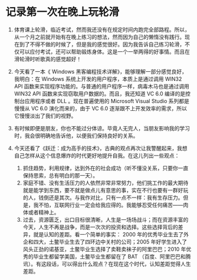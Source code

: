 # 记录第一次在晚上玩轮滑

1. 体育课上轮滑，临近考试，然而我还没有在规定时间内跑完全部路程。所以，从一个月之前就开始有在晚上练习的想法，然而因为自己的懒惰没有践行。现在到了不得不做的时候了，但是我的感觉很好。因为我告诉自己练习轮滑，不仅可以应付考试，还可以帮助锻炼身体。这是一个一举两得的好事情。而且在滑轮滑时听歌真的感觉超好！
2. 今天看了一本《 Windows 黑客编程技术详解》，能够理解一部分感觉良好，我明白：在 Windows 系统上开发的用户程序，本质上是通过调用 WIN32 API 函数来实现程序功能的。与普通的用户程序一样，病毒木马也是通过调用 WIN32 API 函数来实现窃取用户数据的。而且，我还知道 VC 6.0 编译的是控制台应用程序或者 DLL 。现在普遍使用的 Microsoft Visual Studio 系列都是慢慢从 VC 6.0 演化而来的，由于 VC 6.0 逐渐跟不上开发效率的需求，所以它慢慢淡出了我们的视野。
3. 有时候即便是朋友，你也不能过分体谅。毕竟人无完人，当朋友影响我的学习时，我会很明确地告诉他，以便我们保持良好的关系。
4. 今天还看了《跃迁：成为高手的技术》，古典的观点再次让我警醒起来，我想自己怎样从这个信息爆炸的时代更好地提升自我。在这儿列出一些观点：

    1. 抓住趋势，利用规律，达到外在的社会成功（听不懂没关系，只要你一直保持思索，总有明白的那一天）。
    2. 家庭不错、没有生活压力的人依然非常非常努力，他们挑工作的最大期待就是能学到东西，要不就是做点儿有意思的事，实在不行也要有一群好玩的人，钱倒还是其次。与我作对比，只有一点不一样：我有生存压力。但是，我不怕，互联网行业一定会给我应得的。我能够忍受任何痛苦——肉体或者精神上。
    3. 过去，资源匮乏，出口目标很清晰，人生是一场场战斗；而在资源丰富的今天，人生不再是战争，而是一次次的投资和选择。这些选择背后的差异，就是认知的差距。看一个简单的事实： 2000 年的优秀毕业生去了外企和四大，土鳖毕业生去了四环边中关村的公司；2005 年好学生进入了风头正劲的诺基亚，土鳖毕业生选择了卖鞋卖袜子的阿里巴巴；2010 年优秀的毕业生都留学美国，土鳖毕业生都留在了 BAT （百度、阿里巴巴和腾讯）。有这段话，可以得出什么观点？在现在这个时代，认知差距觉得人生差距。
